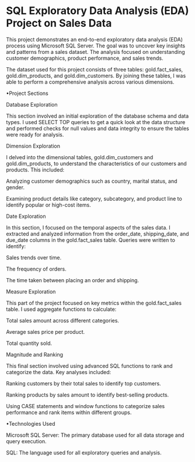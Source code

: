 # SQL Exploratory Data Analysis (EDA) Project on Sales Data

This project demonstrates an end-to-end exploratory data analysis (EDA) process using Microsoft SQL Server. The goal was to uncover key insights and patterns from a sales dataset. The analysis focused on understanding customer demographics, product performance, and sales trends.

The dataset used for this project consists of three tables: gold.fact_sales, gold.dim_products, and gold.dim_customers. By joining these tables, I was able to perform a comprehensive analysis across various dimensions.

•Project Sections

Database Exploration

This section involved an initial exploration of the database schema and data types. I used SELECT TOP queries to get a quick look at the data structure and performed checks for null values and data integrity to ensure the tables were ready for analysis.

Dimension Exploration

I delved into the dimensional tables, gold.dim_customers and gold.dim_products, to understand the characteristics of our customers and products. 
This included:

Analyzing customer demographics such as country, marital status, and gender.

Examining product details like category, subcategory, and product line to identify popular or high-cost items.

Date Exploration

In this section, I focused on the temporal aspects of the sales data. I extracted and analyzed information from the order_date, shipping_date, and due_date columns in the gold.fact_sales table. Queries were written to identify:

Sales trends over time.

The frequency of orders.

The time taken between placing an order and shipping.

Measure Exploration

This part of the project focused on key metrics within the gold.fact_sales table. I used aggregate functions to calculate:

Total sales amount across different categories.

Average sales price per product.

Total quantity sold.

Magnitude and Ranking

This final section involved using advanced SQL functions to rank and categorize the data. Key analyses included:

Ranking customers by their total sales to identify top customers.

Ranking products by sales amount to identify best-selling products.

Using CASE statements and window functions to categorize sales performance and rank items within different groups.

•Technologies Used

Microsoft SQL Server: The primary database used for all data storage and query execution.

SQL: The language used for all exploratory queries and analysis.
